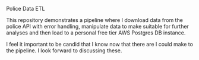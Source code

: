 Police Data ETL 

This repository demonstrates a pipeline where I download data from the police API with error handling, manipulate data to make suitable for further analyses and then load to a personal free tier AWS Postgres DB instance.

I feel it important to be candid that I know now that there are I could make to the pipeline.  I look forward to discussing these.
